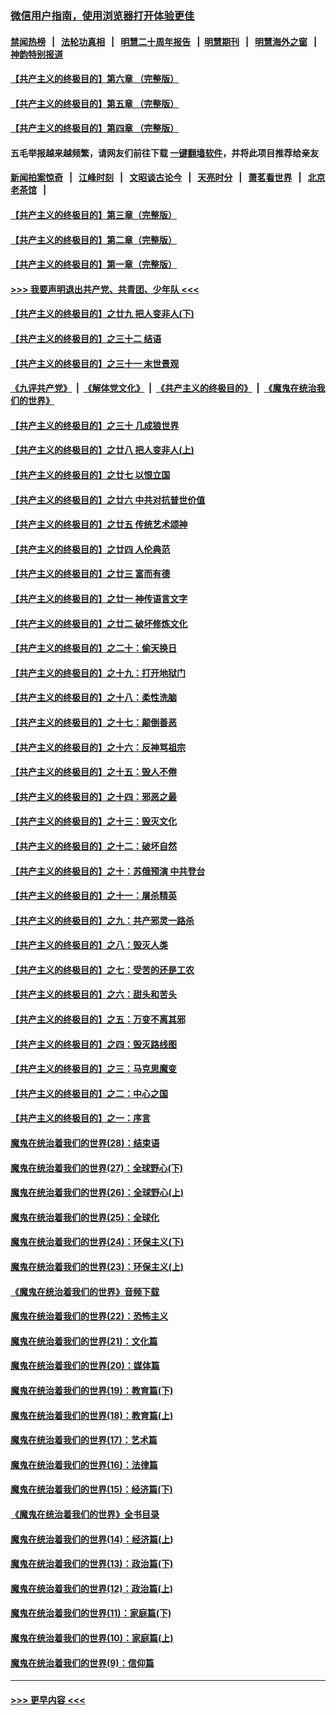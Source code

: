 ### [微信用户指南，使用浏览器打开体验更佳](https://github.com/gfw-breaker/banned-news1/blob/master/indexes/wechat-guide.md?t=0)
#### [禁闻热榜](热点新闻.md?t=0)  &nbsp;&nbsp;|&nbsp;&nbsp; [法轮功真相](https://github.com/gfw-breaker/truth/blob/master/README.md?t=0) &nbsp;&nbsp;|&nbsp;&nbsp; [明慧二十周年报告](https://github.com/gfw-breaker/mh-reports/blob/master/README.md?t=0) &nbsp;&nbsp;|&nbsp;&nbsp;[明慧期刊](https://github.com/gfw-breaker/mh-qikan) &nbsp;&nbsp;|&nbsp;&nbsp; [明慧海外之窗](https://github.com/gfw-breaker/mh-news/blob/master/README.md?t=0) &nbsp;&nbsp;|&nbsp;&nbsp; [神韵特别报道](https://github.com/gfw-breaker/mh-news/blob/master/shenyun.md?t=0)
#### [【共产主义的终极目的】第六章 （完整版）](../pages/nsc422/n11428913.md?t=02030701) 
#### [【共产主义的终极目的】第五章 （完整版）](../pages/nsc422/n11428912.md?t=02030701) 
#### [【共产主义的终极目的】第四章 （完整版）](../pages/nsc422/n11428907.md?t=02030701) 
#### 五毛举报越来越频繁，请网友们前往下载 [一键翻墙软件](https://github.com/gfw-breaker/ssr-accounts)，并将此项目推荐给亲友
#### [新闻拍案惊奇](https://github.com/gfw-breaker/banned-news1/blob/master/pages/link4.md) &nbsp;&nbsp;|&nbsp;&nbsp; [江峰时刻](https://github.com/gfw-breaker/banned-news1/blob/master/pages/link4.md) &nbsp;&nbsp;|&nbsp;&nbsp; [文昭谈古论今](https://github.com/gfw-breaker/banned-news1/blob/master/pages/link4.md) &nbsp;&nbsp;|&nbsp;&nbsp; [天亮时分](https://github.com/gfw-breaker/banned-news1/blob/master/pages/link4.md) &nbsp;&nbsp;|&nbsp;&nbsp; [萧茗看世界](https://github.com/gfw-breaker/banned-news1/blob/master/pages/link4.md) &nbsp;&nbsp;|&nbsp;&nbsp; [北京老茶馆](https://github.com/gfw-breaker/banned-news1/blob/master/pages/link4.md) &nbsp;&nbsp;|&nbsp;&nbsp; 
#### [【共产主义的终极目的】第三章（完整版）](../pages/nsc422/n11428848.md?t=02030701) 
#### [【共产主义的终极目的】第二章（完整版）](../pages/nsc422/n11428831.md?t=02030701) 
#### [【共产主义的终极目的】第一章（完整版）](../pages/nsc422/n11417651.md?t=02030701) 
#### [>>> 我要声明退出共产党、共青团、少年队 <<<](https://github.com/begood0513/goodnews/blob/master/quit/letter.md) 
#### [【共产主义的终极目的】之廿九 把人变非人(下)](../pages/nsc422/n11344140.md?t=02030701) 
#### [【共产主义的终极目的】之三十二 结语](../pages/nsc422/n11360535.md?t=02030701) 
#### [【共产主义的终极目的】之三十一 末世景观](../pages/nsc422/n11351129.md?t=02030701) 
#### [《九评共产党》](https://github.com/begood0513/9ping.md/blob/master/README.md) &nbsp;|&nbsp; [《解体党文化》](../../../../jtdwh.md/blob/master/README.md)  &nbsp;|&nbsp; [《共产主义的终极目的》](../../../../gczydzjmd.md/blob/master/README.md) &nbsp;|&nbsp; [《魔鬼在统治我们的世界》](../../../../mgztzwmdsj.md/blob/master/README.md) 
#### [【共产主义的终极目的】之三十 几成狼世界](../pages/nsc422/n11348280.md?t=02030701) 
#### [【共产主义的终极目的】之廿八 把人变非人(上)](../pages/nsc422/n11340492.md?t=02030701) 
#### [【共产主义的终极目的】之廿七 以恨立国](../pages/nsc422/n11336944.md?t=02030701) 
#### [【共产主义的终极目的】之廿六 中共对抗普世价值](../pages/nsc422/n11324785.md?t=02030701) 
#### [【共产主义的终极目的】之廿五 传统艺术颂神](../pages/nsc422/n11296396.md?t=02030701) 
#### [【共产主义的终极目的】之廿四 人伦典范](../pages/nsc422/n11296397.md?t=02030701) 
#### [【共产主义的终极目的】之廿三 富而有德](../pages/nsc422/n11283598.md?t=02030701) 
#### [【共产主义的终极目的】之廿一 神传语言文字](../pages/nsc422/n11263265.md?t=02030701) 
#### [【共产主义的终极目的】之廿二 破坏修炼文化](../pages/nsc422/n11245728.md?t=02030701) 
#### [【共产主义的终极目的】之二十：偷天换日](../pages/nsc422/n11238846.md?t=02030701) 
#### [【共产主义的终极目的】之十九：打开地狱门](../pages/nsc422/n11206376.md?t=02030701) 
#### [【共产主义的终极目的】之十八：柔性洗脑](../pages/nsc422/n11199994.md?t=02030701) 
#### [【共产主义的终极目的】之十七：颠倒善恶](../pages/nsc422/n11179782.md?t=02030701) 
#### [【共产主义的终极目的】之十六：反神骂祖宗](../pages/nsc422/n11166798.md?t=02030701) 
#### [【共产主义的终极目的】之十五：毁人不倦](../pages/nsc422/n11166792.md?t=02030701) 
#### [【共产主义的终极目的】之十四：邪恶之最](../pages/nsc422/n11150249.md?t=02030701) 
#### [【共产主义的终极目的】之十三：毁灭文化](../pages/nsc422/n11135227.md?t=02030701) 
#### [【共产主义的终极目的】之十二：破坏自然](../pages/nsc422/n11135214.md?t=02030701) 
#### [【共产主义的终极目的】之十：苏俄预演 中共登台](../pages/nsc422/n11118424.md?t=02030701) 
#### [【共产主义的终极目的】之十一：屠杀精英](../pages/nsc422/n11118442.md?t=02030701) 
#### [【共产主义的终极目的】之九：共产邪灵一路杀](../pages/nsc422/n11114139.md?t=02030701) 
#### [【共产主义的终极目的】之八：毁灭人类](../pages/nsc422/n11108503.md?t=02030701) 
#### [【共产主义的终极目的】之七：受苦的还是工农](../pages/nsc422/n11101809.md?t=02030701) 
#### [【共产主义的终极目的】之六：甜头和苦头](../pages/nsc422/n11096971.md?t=02030701) 
#### [【共产主义的终极目的】之五：万变不离其邪](../pages/nsc422/n11091285.md?t=02030701) 
#### [【共产主义的终极目的】之四：毁灭路线图](../pages/nsc422/n11086284.md?t=02030701) 
#### [【共产主义的终极目的】之三：马克思魔变](../pages/nsc422/n11061941.md?t=02030701) 
#### [【共产主义的终极目的】之二：中心之国](../pages/nsc422/n11047728.md?t=02030701) 
#### [【共产主义的终极目的】之一：序言](../pages/nsc422/n11086077.md?t=02030701) 
#### [魔鬼在统治着我们的世界(28)：结束语](../pages/nsc422/n10936246.md?t=02030701) 
#### [魔鬼在统治着我们的世界(27)：全球野心(下)](../pages/nsc422/n10928319.md?t=02030701) 
#### [魔鬼在统治着我们的世界(26)：全球野心(上)](../pages/nsc422/n10900318.md?t=02030701) 
#### [魔鬼在统治着我们的世界(25)：全球化](../pages/nsc422/n10788205.md?t=02030701) 
#### [魔鬼在统治着我们的世界(24)：环保主义(下)](../pages/nsc422/n10695307.md?t=02030701) 
#### [魔鬼在统治着我们的世界(23)：环保主义(上)](../pages/nsc422/n10688613.md?t=02030701) 
#### [《魔鬼在统治着我们的世界》音频下载](../pages/nsc422/n10635553.md?t=02030701) 
#### [魔鬼在统治着我们的世界(22)：恐怖主义](../pages/nsc422/n10614727.md?t=02030701) 
#### [魔鬼在统治着我们的世界(21)：文化篇](../pages/nsc422/n10597706.md?t=02030701) 
#### [魔鬼在统治着我们的世界(20)：媒体篇](../pages/nsc422/n10586579.md?t=02030701) 
#### [魔鬼在统治着我们的世界(19)：教育篇(下)](../pages/nsc422/n10564808.md?t=02030701) 
#### [魔鬼在统治着我们的世界(18)：教育篇(上)](../pages/nsc422/n10526970.md?t=02030701) 
#### [魔鬼在统治着我们的世界(17)：艺术篇](../pages/nsc422/n10499093.md?t=02030701) 
#### [魔鬼在统治着我们的世界(16)：法律篇](../pages/nsc422/n10485969.md?t=02030701) 
#### [魔鬼在统治着我们的世界(15)：经济篇(下)](../pages/nsc422/n10469975.md?t=02030701) 
#### [《魔鬼在统治着我们的世界》全书目录](../pages/nsc422/n10464261.md?t=02030701) 
#### [魔鬼在统治着我们的世界(14)：经济篇(上)](../pages/nsc422/n10457370.md?t=02030701) 
#### [魔鬼在统治着我们的世界(13)：政治篇(下)](../pages/nsc422/n10448270.md?t=02030701) 
#### [魔鬼在统治着我们的世界(12)：政治篇(上)](../pages/nsc422/n10444576.md?t=02030701) 
#### [魔鬼在统治着我们的世界(11)：家庭篇(下)](../pages/nsc422/n10440961.md?t=02030701) 
#### [魔鬼在统治着我们的世界(10)：家庭篇(上)](../pages/nsc422/n10435448.md?t=02030701) 
#### [魔鬼在统治着我们的世界(9)：信仰篇](../pages/nsc422/n10432159.md?t=02030701) 

----
#### [ >>> 更早内容 <<< ](../indexes/nsc422-earlier.md)
